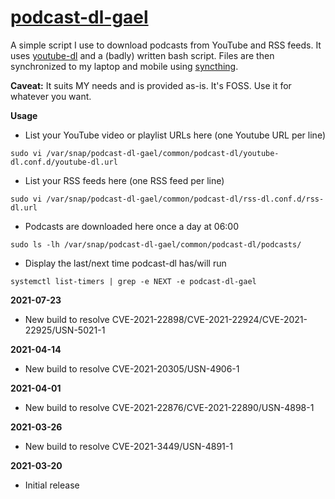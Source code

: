 # [podcast-dl-gael](https://snapcraft.io/podcast-dl-gael)

A simple script I use to download podcasts from YouTube and RSS feeds. It uses [youtube-dl](https://youtube-dl.org/) and a (badly) written bash script. Files are then synchronized to my laptop and mobile using [syncthing](https://snapcraft.io/syncthing-gael).

**Caveat:** It suits MY needs and is provided as-is. It's FOSS. Use it for whatever you want.

**Usage**

* List your YouTube video or playlist URLs here (one Youtube URL per line)
```
sudo vi /var/snap/podcast-dl-gael/common/podcast-dl/youtube-dl.conf.d/youtube-dl.url
```

* List your RSS feeds here (one RSS feed per line)
```
sudo vi /var/snap/podcast-dl-gael/common/podcast-dl/rss-dl.conf.d/rss-dl.url
```

* Podcasts are downloaded here once a day at 06:00
```
sudo ls -lh /var/snap/podcast-dl-gael/common/podcast-dl/podcasts/
```

* Display the last/next time podcast-dl has/will run
```
systemctl list-timers | grep -e NEXT -e podcast-dl-gael
```

**2021-07-23**
* New build to resolve CVE-2021-22898/CVE-2021-22924/CVE-2021-22925/USN-5021-1

**2021-04-14**
* New build to resolve CVE-2021-20305/USN-4906-1

**2021-04-01**
* New build to resolve CVE-2021-22876/CVE-2021-22890/USN-4898-1

**2021-03-26**
* New build to resolve CVE-2021-3449/USN-4891-1

**2021-03-20**
* Initial release
